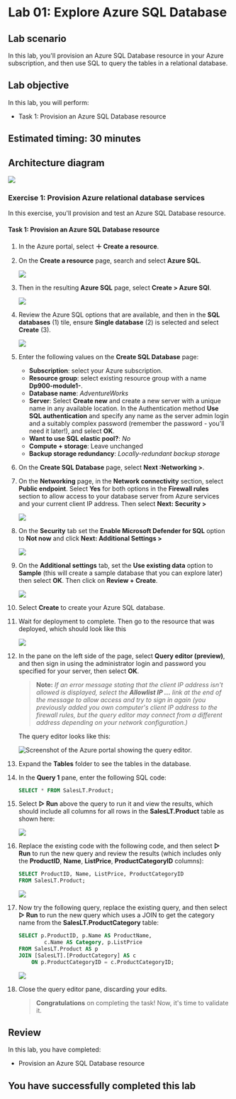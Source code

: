 # Lab 01: Explore Azure SQL Database

## Lab scenario

In this lab, you'll provision an Azure SQL Database resource in your Azure subscription, and then use SQL to query the tables in a relational database. 

## Lab objective

In this lab, you will perform:

+ Task 1: Provision an Azure SQL Database resource

## Estimated timing: 30 minutes

## Architecture diagram

![](media/sc900module1.png)

### Exercise 1: Provision Azure relational database services

In this exercise, you'll provision and test an Azure SQL Database resource.

#### Task 1: Provision an Azure SQL Database resource

1. In the Azure portal, select  **＋ Create a resource**.

1. On the **Create a resource** page, search and select **Azure SQL**.

     ![](media//New-image40.png)

1. Then in the resulting  **Azure SQL**  page, select  **Create > Azure SQl**.

      ![](media//New-image41.png)

1. Review the Azure SQL options that are available, and then in the  **SQL databases** (1)  tile, ensure  **Single database** (2)  is selected and select  **Create** (3).
    
     ![](media//New-image42.png)
    
1. Enter the following values on the  **Create SQL Database**  page:
    
    -   **Subscription**: select your Azure subscription.
    -   **Resource group**: select existing resource group with a name **Dp900-module1-<inject key="DeploymentID" enableCopy="false"/>**.
    -   **Database name**:  _AdventureWorks_
    -   **Server**: Select  **Create new**  and create a new server with a unique name in any available location. In the Authentication method **Use SQL authentication**  and specify any name as the server admin login and a suitably complex password (remember the password - you'll need it later!), and select **OK**.
    -   **Want to use SQL elastic pool?**:  _No_
    -   **Compute + storage**: Leave unchanged
    -   **Backup storage redundancy**:  _Locally-redundant backup storage_

1. On the  **Create SQL Database**  page, select  **Next :Networking >**.

1. On the **Networking**  page, in the  **Network connectivity**  section, select  **Public endpoint**. Select  **Yes**  for both options in the  **Firewall rules**  
   section to allow access to your database server from Azure services and your current client IP address. Then select  **Next: Security >**

     ![](media//New-image43.png)

1. On the **Security** tab set the  **Enable Microsoft Defender for SQL**  option to  **Not now** and click **Next: Additional Settings >**  

    ![](media//New-image44.png)

1. On the **Additional settings**  tab, set the  **Use existing data**  option to  **Sample**  (this will create a sample database that you can explore later) then 
   select **OK**. Then click on **Review + Create**.

    ![](media//New-image45.png)

1. Select  **Create**  to create your Azure SQL database.
    
1. Wait for deployment to complete. Then go to the resource that was deployed, which should look like this
    
    ![](media//New-image46.png)
    
1. In the pane on the left side of the page, select  **Query editor (preview)**, and then sign in using the administrator login and password you specified for your server, then select **OK**.
    
    >**Note:** _If an error message stating that the client IP address isn't allowed is displayed, select the  **Allowlist IP ...**  link at the end of the message to allow access and try to sign in again (you previously added you own computer's client IP address to the firewall rules, but the query editor may connect from a different address depending on your network configuration.)_
    
   The query editor looks like this:
    
   ![Screenshot of the Azure portal showing the query editor.](media//query-editor.png)
    
1. Expand the  **Tables**  folder to see the tables in the database.
    
1. In the  **Query 1**  pane, enter the following SQL code:

    ```sql
    SELECT * FROM SalesLT.Product;
    ```
    
1. Select  **▷ Run**  above the query to run it and view the results, which should include all columns for all rows in the  **SalesLT.Product**  table as shown here:
    
     ![](media//New-image47.png)
     
1. Replace the existing code with the following code, and then select **&#9655; Run** to run the new query and review the results (which includes only the **ProductID**, **Name**, **ListPrice**, **ProductCategoryID** columns):

    ```sql
    SELECT ProductID, Name, ListPrice, ProductCategoryID
    FROM SalesLT.Product;
    ```

    ![](media//New-image48.png)

1. Now try the following query, replace the existing query, and then select **&#9655; Run** to run the new query which uses a JOIN to get the category name from the **SalesLT.ProductCategory** table:

    ```sql
    SELECT p.ProductID, p.Name AS ProductName,
            c.Name AS Category, p.ListPrice
    FROM SalesLT.Product AS p
    JOIN [SalesLT].[ProductCategory] AS c
        ON p.ProductCategoryID = c.ProductCategoryID;
    ```

    ![](media//New-image49.png)

1. Close the query editor pane, discarding your edits.
  
    > **Congratulations** on completing the task! Now, it's time to validate it.

    <validation step="8741822c-1290-45d5-9c7d-adb15c3dc8f5" />

## Review
In this lab, you have completed:
- Provision an Azure SQL Database resource
  
## You have successfully completed this lab
